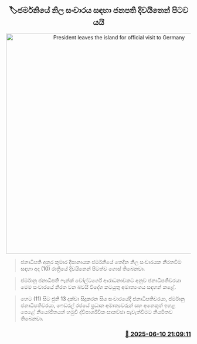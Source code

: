 <p align='center'><b><h2 align='center' title='President leaves the island for official visit to Germany'>🏷ජර්මනියේ නිල සංචාරය සඳහා ජනපති දිවයිනෙන් පිටව යයි</h2></b></p>
<p align='center'><img src='https://helakuru.sgp1.cdn.digitaloceanspaces.com/esana/images/lib/anura-president-new-thumb.jpg' width='600' alt='President leaves the island for official visit to Germany'></p>

> ජනාධිපති අනුර කුමාර දිසානායක ජර්මනියේ තෙදින නිල සංචාරයක නිරතවීම සඳහා අද (10) රාත්‍රියේ දිවයිනෙන් පිටත්ව ගොස් තිබෙනවා.

> ජර්මානු ජනාධිපති ෆෑන්ක් වෝල්ටර්ගේ ආරාධනාවකට අනුව ජනාධිපතිවරයා මෙම සංචාරයේ නිරත වන බවයි විදේශ කටයුතු අමාත්‍යංශය සඳහන් කළේ.

> හෙට (11) සිට ජුනි 13 දක්වා සිදුකරන සිය සංචාරයේදී ජනාධිපතිවරයා, ජර්මානු ජනාධිපතිවරයා, ෆෙඩරල් රජයේ ප්‍රධාන අමාත්‍යවරුන් සහ අනෙකුත් ඉහළ පෙළේ නියෝජිතයන් හමුවී ද්විපාර්ශ්වික සාකච්ඡා පැවැත්වීමට නියමිතව තිබෙනවා.



<h3 align='right'><a href='https://www.helakuru.lk/esana/p/110868/'>📅 2025-06-10 21:09:11</a></h3>

